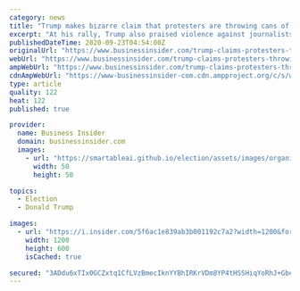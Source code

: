 ```yaml
---
category: news
title: "Trump makes bizarre claim that protesters are throwing cans of Goya Foods products and Bumble Bee tuna fish"
excerpt: "At his rally, Trump also praised violence against journalists, reiterated false election fraud claims, and leveled an attack against Rep. Ilhan Omar."
publishedDateTime: 2020-09-23T04:54:00Z
originalUrl: "https://www.businessinsider.com/trump-claims-protesters-throwing-cans-goya-bumble-bee-tuna-soup-2020-9"
webUrl: "https://www.businessinsider.com/trump-claims-protesters-throwing-cans-goya-bumble-bee-tuna-soup-2020-9"
ampWebUrl: "https://www.businessinsider.com/trump-claims-protesters-throwing-cans-goya-bumble-bee-tuna-soup-2020-9?amp"
cdnAmpWebUrl: "https://www-businessinsider-com.cdn.ampproject.org/c/s/www.businessinsider.com/trump-claims-protesters-throwing-cans-goya-bumble-bee-tuna-soup-2020-9?amp"
type: article
quality: 122
heat: 122
published: true

provider:
  name: Business Insider
  domain: businessinsider.com
  images:
    - url: "https://smartableai.github.io/election/assets/images/organizations/businessinsider.com-50x50.jpg"
      width: 50
      height: 50

topics:
  - Election
  - Donald Trump

images:
  - url: "https://i.insider.com/5f6ac1e839ab3b001192c7a2?width=1200&format=jpeg"
    width: 1200
    height: 600
    isCached: true

secured: "3ADdu6xTIx0GCZxtq1CfLVzBmecIknYYBhIRKrVDm8YP4tHSSHiqYoRhJ+Gbe8CqTlRzBDJqD4n9b+sjiGjctuFzqEDWYEKEw48xn583rpwARg8fDVbQac0Bnt9wpkJEtm9jaD3CPvVI9zR2sgsM5yeKdL0UQt9KQxIHyQdRmEwpfAG9dmWc6OSy1RCRMe7tpxGeQrjf2VPXvgXShIiV5RYsBPWXLSpP9AmH7Sl6Cp1EKHrwau8TDIGbUJDsqpaxqvAQ1ynoe2Cj8W11BNIwd/FPzuD00mk7zyUQrVp8vmXYRv8F4UZJVHPa9Nl5slX/QEbukE9YMFq092SCTqVkTzmcU/S2xNIP0EL1yQd82po=;7CGLI/kCOwmCaXGH3AC75g=="
---
```


